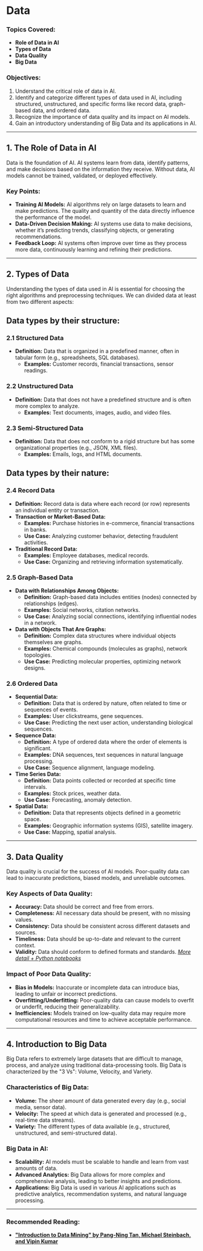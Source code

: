 # Data

### Topics Covered:
- **Role of Data in AI**
- **Types of Data**
- **Data Quality**
- **Big Data**

### Objectives:
1. Understand the critical role of data in AI.
2. Identify and categorize different types of data used in AI, including structured, unstructured, and specific forms like record data, graph-based data, and ordered data.
3. Recognize the importance of data quality and its impact on AI models.
4. Gain an introductory understanding of Big Data and its applications in AI.

---

## 1. The Role of Data in AI

Data is the foundation of AI. AI systems learn from data, identify patterns, and make decisions based on the information they receive. Without data, AI models cannot be trained, validated, or deployed effectively.

### Key Points:
- **Training AI Models:** AI algorithms rely on large datasets to learn and make predictions. The quality and quantity of the data directly influence the performance of the model.
- **Data-Driven Decision Making:** AI systems use data to make decisions, whether it’s predicting trends, classifying objects, or generating recommendations.
- **Feedback Loop:** AI systems often improve over time as they process more data, continuously learning and refining their predictions.

---

## 2. Types of Data

Understanding the types of data used in AI is essential for choosing the right algorithms and preprocessing techniques. We can divided data at least from two different aspects:

## Data types by their structure:
### 2.1 Structured Data
- **Definition:** Data that is organized in a predefined manner, often in tabular form (e.g., spreadsheets, SQL databases).
  - **Examples:** Customer records, financial transactions, sensor readings.

### 2.2 Unstructured Data
- **Definition:** Data that does not have a predefined structure and is often more complex to analyze.
  - **Examples:** Text documents, images, audio, and video files.

### 2.3 Semi-Structured Data
- **Definition:** Data that does not conform to a rigid structure but has some organizational properties (e.g., JSON, XML files).
  - **Examples:** Emails, logs, and HTML documents.

## Data types by their nature:
### 2.4 Record Data
- **Definition:** Record data is data where each record (or row) represents an individual entity or transaction.
- **Transaction or Market-Based Data:** 
  - **Examples:** Purchase histories in e-commerce, financial transactions in banks.
  - **Use Case:** Analyzing customer behavior, detecting fraudulent activities.
- **Traditional Record Data:**
  - **Examples:** Employee databases, medical records.
  - **Use Case:** Organizing and retrieving information systematically.

### 2.5 Graph-Based Data
- **Data with Relationships Among Objects:**
  - **Definition:** Graph-based data includes entities (nodes) connected by relationships (edges).
  - **Examples:** Social networks, citation networks.
  - **Use Case:** Analyzing social connections, identifying influential nodes in a network.
- **Data with Objects That Are Graphs:**
  - **Definition:** Complex data structures where individual objects themselves are graphs.
  - **Examples:** Chemical compounds (molecules as graphs), network topologies.
  - **Use Case:** Predicting molecular properties, optimizing network designs.

### 2.6 Ordered Data
- **Sequential Data:**
  - **Definition:** Data that is ordered by nature, often related to time or sequences of events.
  - **Examples:** User clickstreams, gene sequences.
  - **Use Case:** Predicting the next user action, understanding biological sequences.
- **Sequence Data:**
  - **Definition:** A type of ordered data where the order of elements is significant.
  - **Examples:** DNA sequences, text sequences in natural language processing.
  - **Use Case:** Sequence alignment, language modeling.
- **Time Series Data:**
  - **Definition:** Data points collected or recorded at specific time intervals.
  - **Examples:** Stock prices, weather data.
  - **Use Case:** Forecasting, anomaly detection.
- **Spatial Data:**
  - **Definition:** Data that represents objects defined in a geometric space.
  - **Examples:** Geographic information systems (GIS), satellite imagery.
  - **Use Case:** Mapping, spatial analysis.

---

## 3. Data Quality

Data quality is crucial for the success of AI models. Poor-quality data can lead to inaccurate predictions, biased models, and unreliable outcomes.

### Key Aspects of Data Quality:
- **Accuracy:** Data should be correct and free from errors.
- **Completeness:** All necessary data should be present, with no missing values.
- **Consistency:** Data should be consistent across different datasets and sources.
- **Timeliness:** Data should be up-to-date and relevant to the current context.
- **Validity:** Data should conform to defined formats and standards.
_[More detail + Python notebooks](https://github.com/Naviden/Data-Quality-Issues)_

### Impact of Poor Data Quality:
- **Bias in Models:** Inaccurate or incomplete data can introduce bias, leading to unfair or incorrect predictions.
- **Overfitting/Underfitting:** Poor-quality data can cause models to overfit or underfit, reducing their generalizability.
- **Inefficiencies:** Models trained on low-quality data may require more computational resources and time to achieve acceptable performance.

---

## 4. Introduction to Big Data

Big Data refers to extremely large datasets that are difficult to manage, process, and analyze using traditional data-processing tools. Big Data is characterized by the "3 Vs": Volume, Velocity, and Variety.

### Characteristics of Big Data:
- **Volume:** The sheer amount of data generated every day (e.g., social media, sensor data).
- **Velocity:** The speed at which data is generated and processed (e.g., real-time data streams).
- **Variety:** The different types of data available (e.g., structured, unstructured, and semi-structured data).

### Big Data in AI:
- **Scalability:** AI models must be scalable to handle and learn from vast amounts of data.
- **Advanced Analytics:** Big Data allows for more complex and comprehensive analysis, leading to better insights and predictions.
- **Applications:** Big Data is used in various AI applications such as predictive analytics, recommendation systems, and natural language processing.

---

### Recommended Reading:
- **["Introduction to Data Mining" by Pang-Ning Tan, Michael Steinbach, and Vipin Kumar](https://www.ceom.ou.edu/media/docs/upload/Pang-Ning_Tan_Michael_Steinbach_Vipin_Kumar_-_Introduction_to_Data_Mining-Pe_NRDK4fi.pdf)**